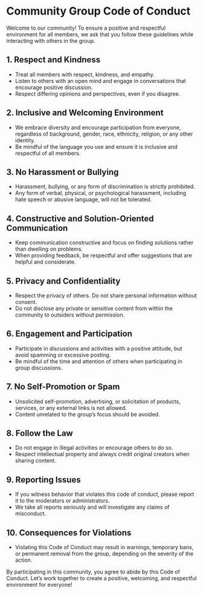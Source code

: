 # Community Group Code of Conduct

Welcome to our community! To ensure a positive and respectful environment for all members, we ask that you follow these guidelines while interacting with others in the group.

## 1. Respect and Kindness
   - Treat all members with respect, kindness, and empathy.
   - Listen to others with an open mind and engage in conversations that encourage positive discussion.
   - Respect differing opinions and perspectives, even if you disagree.

## 2. Inclusive and Welcoming Environment
   - We embrace diversity and encourage participation from everyone, regardless of background, gender, race, ethnicity, religion, or any other identity.
   - Be mindful of the language you use and ensure it is inclusive and respectful of all members.

## 3. No Harassment or Bullying
   - Harassment, bullying, or any form of discrimination is strictly prohibited.
   - Any form of verbal, physical, or psychological harassment, including hate speech or abusive language, will not be tolerated.

## 4. Constructive and Solution-Oriented Communication
   - Keep communication constructive and focus on finding solutions rather than dwelling on problems.
   - When providing feedback, be respectful and offer suggestions that are helpful and considerate.

## 5. Privacy and Confidentiality
   - Respect the privacy of others. Do not share personal information without consent.
   - Do not disclose any private or sensitive content from within the community to outsiders without permission.

## 6. Engagement and Participation
   - Participate in discussions and activities with a positive attitude, but avoid spamming or excessive posting.
   - Be mindful of the time and attention of others when participating in group discussions.

## 7. No Self-Promotion or Spam
   - Unsolicited self-promotion, advertising, or solicitation of products, services, or any external links is not allowed.
   - Content unrelated to the group’s focus should be avoided.

## 8. Follow the Law
   - Do not engage in illegal activities or encourage others to do so.
   - Respect intellectual property and always credit original creators when sharing content.

## 9. Reporting Issues
   - If you witness behavior that violates this code of conduct, please report it to the moderators or administrators.
   - We take all reports seriously and will investigate any claims of misconduct.

## 10. Consequences for Violations
   - Violating this Code of Conduct may result in warnings, temporary bans, or permanent removal from the group, depending on the severity of the action.

By participating in this community, you agree to abide by this Code of Conduct. Let’s work together to create a positive, welcoming, and respectful environment for everyone!
